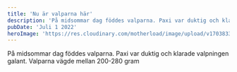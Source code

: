 ```yaml
---
title: 'Nu är valparna här'
description: 'På midsommar dag föddes valparna. Paxi var duktig och klarade valpningen galant. Valparna vägde mellan 200-280 gram'
pubDate: 'Juli 1 2022'
heroImage: 'https://res.cloudinary.com/motherload/image/upload/v1703833514/ak/prod/IMG_E3355_0de1d44c41.jpg'
---
```


På midsommar dag föddes valparna. Paxi var duktig och klarade valpningen galant. Valparna vägde mellan 200-280 gram
